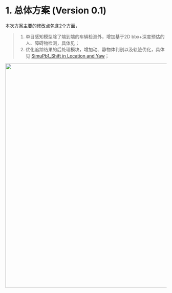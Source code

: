 # 1. 总体方案 (Version 0.1)
本次方案主要的修改点包含2个方面，
> 1. 单目感知模型除了端到端的车辆检测外，增加基于2D bbx+深度预估的人、障碍物检测，具体见；
> 2. 优化追踪结果的后处理模块，增加动、静物体判别以及轨迹优化，具体见 [SimuPb1_Shift in Location and Yaw](https://github.com/tianshapojun/Saimo/blob/main/Monocular%20Camera%20Detection/SimuPb1_Shift%20in%20Location%20and%20Yaw.md)；

<div align=center>
<img src="https://github.com/user-attachments/assets/7800042b-ae4a-4026-986d-da604516f6a9" width="700px">
</div>
